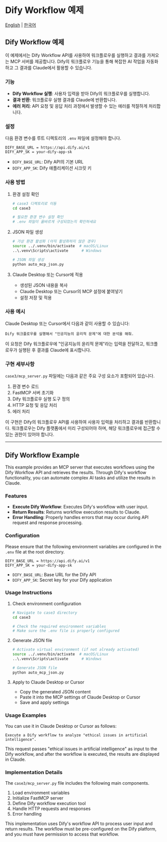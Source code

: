 # Dify Workflow 예제

[English](#dify-workflow-example) | [한국어](#dify-workflow-예제-1)

## Dify Workflow 예제

이 예제에서는 Dify Workflow API를 사용하여 워크플로우를 실행하고 결과를 가져오는 MCP 서버를 제공합니다. Dify의 워크플로우 기능을 통해 복잡한 AI 작업을 자동화하고 그 결과를 Claude에서 활용할 수 있습니다.

### 기능

- **Dify Workflow 실행**: 사용자 입력을 받아 Dify의 워크플로우를 실행합니다.
- **결과 반환**: 워크플로우 실행 결과를 Claude에 반환합니다.
- **에러 처리**: API 요청 및 응답 처리 과정에서 발생할 수 있는 에러를 적절하게 처리합니다.

### 설정

다음 환경 변수를 루트 디렉토리의 `.env` 파일에 설정해야 합니다.

```
DIFY_BASE_URL = https://api.dify.ai/v1
DIFY_APP_SK = your-dify-app-sk
```

- `DIFY_BASE_URL`: Dify API의 기본 URL
- `DIFY_APP_SK`: Dify 애플리케이션 시크릿 키

### 사용 방법

1. 환경 설정 확인
   ```bash
   # case3 디렉토리로 이동
   cd case3
   
   # 필요한 환경 변수 설정 확인
   # .env 파일이 올바르게 구성되었는지 확인하세요
   ```

2. JSON 파일 생성
   ```bash
   # 가상 환경 활성화 (아직 활성화하지 않은 경우)
   source ../.venv/bin/activate  # macOS/Linux
   ..\.venv\Scripts\activate      # Windows
   
   # JSON 파일 생성
   python auto_mcp_json.py
   ```

3. Claude Desktop 또는 Cursor에 적용
   - 생성된 JSON 내용을 복사
   - Claude Desktop 또는 Cursor의 MCP 설정에 붙여넣기
   - 설정 저장 및 적용

### 사용 예시

Claude Desktop 또는 Cursor에서 다음과 같이 사용할 수 있습니다:

```
Dify 워크플로우를 실행해서 "인공지능의 윤리적 문제"에 대한 분석을 해줘.
```

이 요청은 Dify 워크플로우에 "인공지능의 윤리적 문제"라는 입력을 전달하고, 워크플로우가 실행된 후 결과를 Claude에 표시합니다.

### 구현 세부사항

`case3/mcp_server.py` 파일에는 다음과 같은 주요 구성 요소가 포함되어 있습니다.

1. 환경 변수 로드
2. FastMCP 서버 초기화
3. Dify 워크플로우 실행 도구 정의
4. HTTP 요청 및 응답 처리
5. 에러 처리

이 구현은 Dify의 워크플로우 API를 사용하여 사용자 입력을 처리하고 결과를 반환합니다. 워크플로우는 Dify 플랫폼에서 미리 구성되어야 하며, 해당 워크플로우에 접근할 수 있는 권한이 있어야 합니다.

---

## Dify Workflow Example

This example provides an MCP server that executes workflows using the Dify Workflow API and retrieves the results. Through Dify's workflow functionality, you can automate complex AI tasks and utilize the results in Claude.

### Features

- **Execute Dify Workflow**: Executes Dify's workflow with user input.
- **Return Results**: Returns workflow execution results to Claude.
- **Error Handling**: Properly handles errors that may occur during API request and response processing.

### Configuration

Please ensure that the following environment variables are configured in the `.env` file at the root directory.

```
DIFY_BASE_URL = https://api.dify.ai/v1
DIFY_APP_SK = your-dify-app-sk
```

- `DIFY_BASE_URL`: Base URL for the Dify API
- `DIFY_APP_SK`: Secret key for your Dify application

### Usage Instructions

1. Check environment configuration
   ```bash
   # Navigate to case3 directory
   cd case3
   
   # Check the required environment variables
   # Make sure the .env file is properly configured
   ```

2. Generate JSON file
   ```bash
   # Activate virtual environment (if not already activated)
   source ../.venv/bin/activate  # macOS/Linux
   ..\.venv\Scripts\activate      # Windows
   
   # Generate JSON file
   python auto_mcp_json.py
   ```

3. Apply to Claude Desktop or Cursor
   - Copy the generated JSON content
   - Paste it into the MCP settings of Claude Desktop or Cursor
   - Save and apply settings

### Usage Examples

You can use it in Claude Desktop or Cursor as follows:

```
Execute a Dify workflow to analyze "ethical issues in artificial intelligence".
```

This request passes "ethical issues in artificial intelligence" as input to the Dify workflow, and after the workflow is executed, the results are displayed in Claude.

### Implementation Details

The `case3/mcp_server.py` file includes the following main components.

1. Load environment variables
2. Initialize FastMCP server
3. Define Dify workflow execution tool
4. Handle HTTP requests and responses
5. Error handling

This implementation uses Dify's workflow API to process user input and return results. The workflow must be pre-configured on the Dify platform, and you must have permission to access that workflow.